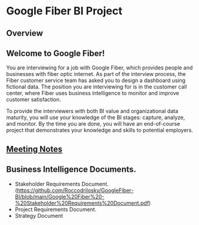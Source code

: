 # Google Fiber BI Project

## Overview

## Welcome to Google Fiber! 
You are interviewing for a job with Google Fiber, which provides people and businesses with fiber optic internet. As part of the interview process, the Fiber customer service team has asked you to design a dashboard using fictional data. The position you are interviewing for is in the customer call center, where Fiber uses business intelligence to monitor and improve customer satisfaction.

To provide the interviewers with both BI value and organizational data maturity, you will use your knowledge of the BI stages: capture, analyze, and monitor. By the time you are done, you will have an end-of-course project that demonstrates your knowledge and skills to potential employers.

## [Meeting Notes](https://github.com/Roccodrilosky/GoogleFiber-BI/blob/main/Meeting%20Notes.md)

## Business Intelligence Documents.

- Stakeholder Requirements Document.(https://github.com/Roccodrilosky/GoogleFiber-BI/blob/main/Google%20Fiber%20-%20Stakeholder%20Requirements%20Document.pdf)
- Project Requirements Document.
- Strategy Document
